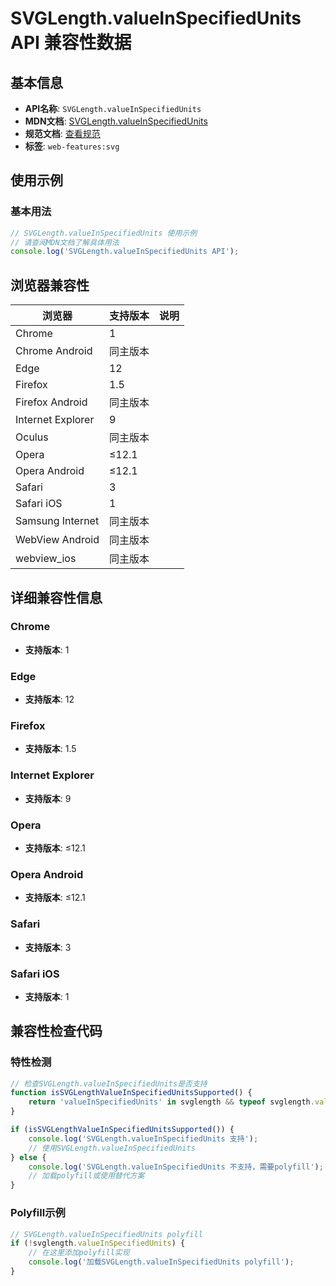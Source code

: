 # SVGLength.valueInSpecifiedUnits API 兼容性数据

## 基本信息

- **API名称**: `SVGLength.valueInSpecifiedUnits`
- **MDN文档**: [SVGLength.valueInSpecifiedUnits](https://developer.mozilla.org/docs/Web/API/SVGLength/valueInSpecifiedUnits)
- **规范文档**: [查看规范](https://svgwg.org/svg2-draft/types.html#__svg__SVGLength__valueInSpecifiedUnits)
- **标签**: `web-features:svg`

## 使用示例

### 基本用法

```javascript
// SVGLength.valueInSpecifiedUnits 使用示例
// 请查阅MDN文档了解具体用法
console.log('SVGLength.valueInSpecifiedUnits API');
```

## 浏览器兼容性

| 浏览器 | 支持版本 | 说明 |
|--------|----------|------|
| Chrome | 1 |  |
| Chrome Android | 同主版本 |  |
| Edge | 12 |  |
| Firefox | 1.5 |  |
| Firefox Android | 同主版本 |  |
| Internet Explorer | 9 |  |
| Oculus | 同主版本 |  |
| Opera | ≤12.1 |  |
| Opera Android | ≤12.1 |  |
| Safari | 3 |  |
| Safari iOS | 1 |  |
| Samsung Internet | 同主版本 |  |
| WebView Android | 同主版本 |  |
| webview_ios | 同主版本 |  |

## 详细兼容性信息

### Chrome

- **支持版本**: 1

### Edge

- **支持版本**: 12

### Firefox

- **支持版本**: 1.5

### Internet Explorer

- **支持版本**: 9

### Opera

- **支持版本**: ≤12.1

### Opera Android

- **支持版本**: ≤12.1

### Safari

- **支持版本**: 3

### Safari iOS

- **支持版本**: 1

## 兼容性检查代码

### 特性检测

```javascript
// 检查SVGLength.valueInSpecifiedUnits是否支持
function isSVGLengthValueInSpecifiedUnitsSupported() {
    return 'valueInSpecifiedUnits' in svglength && typeof svglength.valueInSpecifiedUnits === 'function';
}

if (isSVGLengthValueInSpecifiedUnitsSupported()) {
    console.log('SVGLength.valueInSpecifiedUnits 支持');
    // 使用SVGLength.valueInSpecifiedUnits
} else {
    console.log('SVGLength.valueInSpecifiedUnits 不支持，需要polyfill');
    // 加载polyfill或使用替代方案
}
```

### Polyfill示例

```javascript
// SVGLength.valueInSpecifiedUnits polyfill
if (!svglength.valueInSpecifiedUnits) {
    // 在这里添加polyfill实现
    console.log('加载SVGLength.valueInSpecifiedUnits polyfill');
}
```

